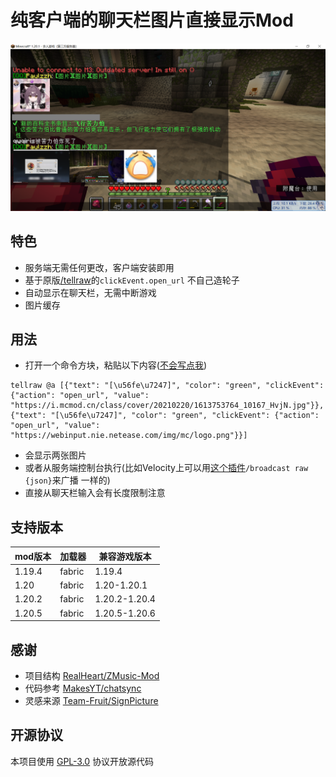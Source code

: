 # 纯客户端的聊天栏图片直接显示Mod
![](./show.png)

## 特色
- 服务端无需任何更改，客户端安装即用
- 基于原版[/tellraw](https://zh.minecraft.wiki/w/%E6%96%87%E6%9C%AC%E7%BB%84%E4%BB%B6%E6%A0%BC%E5%BC%8F#%E7%82%B9%E5%87%BB%E4%BA%8B%E4%BB%B6)的`clickEvent.open_url` 不自己造轮子
- 自动显示在聊天栏，无需中断游戏
- 图片缓存

## 用法
- 打开一个命令方块，粘贴以下内容([不会写点我](https://www.mcmod.cn/tools/cbcreator/#/tellraw/))
````
tellraw @a [{"text": "[\u56fe\u7247]", "color": "green", "clickEvent": {"action": "open_url", "value": "https://i.mcmod.cn/class/cover/20210220/1613753764_10167_HvjN.jpg"}},{"text": "[\u56fe\u7247]", "color": "green", "clickEvent": {"action": "open_url", "value": "https://webinput.nie.netease.com/img/mc/logo.png"}}]
````
- 会显示两张图片
- 或者从服务端控制台执行(比如Velocity上可以用[这个插件](https://github.com/OskarsMC-Plugins/broadcast)`/broadcast raw {json}`来广播 一样的)
- 直接从聊天栏输入会有长度限制注意

## 支持版本
| mod版本  | 加载器    | 兼容游戏版本        |
|--------|--------|---------------|
| 1.19.4 | fabric | 1.19.4        |
| 1.20   | fabric | 1.20-1.20.1   |
| 1.20.2 | fabric | 1.20.2-1.20.4 |
| 1.20.5 | fabric | 1.20.5-1.20.6 |

## 感谢
- 项目结构 [RealHeart/ZMusic-Mod](https://github.com/RealHeart/ZMusic-Mod)
- 代码参考 [MakesYT/chatsync](https://github.com/MakesYT/chatsync_mods_fabric)
- 灵感来源 [Team-Fruit/SignPicture](https://github.com/Team-Fruit/SignPicture)

## 开源协议
本项目使用 [GPL-3.0](LICENSE) 协议开放源代码